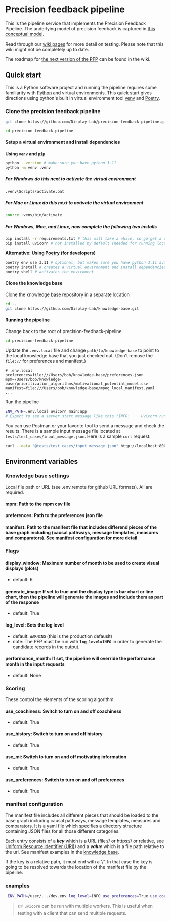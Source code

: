 # Precision feedback pipeline

This is the pipeline service that implements the Precision Feedback Pipeline. The underlying model of precision feedback is captured in [this conceptual model](https://onlinelibrary.wiley.com/doi/full/10.1002/lrh2.10419).

Read through our [wiki pages](https://github.com/Display-Lab/precision-feedback-pipeline/wiki) for more detail on testing. Please note that this wiki might not be completely up to date.

The roadmap for [the next version of the PFP](https://github.com/Display-Lab/precision-feedback-pipeline/wiki/Roadmap-(PFP-next)) can be found in the wiki.

## Quick start

This is a Python software project and running the pipeline requires some familiarity with [Python](https://www.python.org/downloads/) and virtual environments. This quick start gives directions using python's built in virtual environment tool [venv](https://docs.python.org/3/library/venv.html) and [Poetry](https://python-poetry.org/).

### Clone the precision feedback pipeline

```zsh
git clone https://github.com/Display-Lab/precision-feedback-pipeline.git

cd precision-feedback-pipeline
```

#### Setup a virtual environment and install dependencies

**Using `venv` and `pip`**

```zsh
python --version # make sure you have python 3.11
python -m venv .venv
```

##### For Windows do this next to activate the virtual environment

```zsh
.venv\Scripts\activate.bat
```

##### For Mac or Linux do this next to activate the virtual environment

```zsh
source .venv/bin/activate
```

##### For Windows, Mac, and Linux, now complete the following two installs

```zsh
pip install -r requirements.txt # this will take a while, so go get a cup of coffee
pip install uvicorn # not installed by default (needed for running locally)
```

**Alternative: Using [Poetry](https://python-poetry.org/) (for developers)**

```zsh
poetry env use 3.11 # optional, but makes sure you have python 3.11 available
poetry install # creates a virtual environment and install dependencies
poetry shell # activates the enviroment
```

#### Clone the knowledge base

Clone the knowledge base repository in a separate location

```zsh
cd ..
git clone https://github.com/Display-Lab/knowledge-base.git 
```

#### Running the pipeline

Change back to the root of precision-feedback-pipeline

```zsh
cd precision-feedback-pipeline
```

Update the `.env.local` file and change `path/to/knowledge-base` to point to the local knowledge base that you just checked out. (Don't remove the `file://` for preferences and manifest.)

```properties
# .env.local
preferences=file:///Users/bob/knowledge-base/preferences.json 
mpm=/Users/bob/knowledge-base/prioritization_algorithms/motivational_potential_model.csv
manifest=file:///Users/bob/knowledge-base/mpog_local_manifest.yaml
...
```

Run the pipeline

```zsh
ENV_PATH=.env.local uvicorn main:app
# Expect to see a server start message like this "INFO:     Uvicorn running on http://127.0.0.1:8000 (Press CTRL+C to quit)"
```

You can use Postman or your favorite tool to send a message and check the results. There is a sample input message file located at `tests/test_cases/input_message.json`. Here is a sample `curl` request:

```zsh
curl --data "@tests/test_cases/input_message.json" http://localhost:8000/createprecisionfeedback/
```

## Environment variables

### Knowledge base settings

Local file path or URL (see .env.remote for github URL formats). All are required.

#### mpm: Path to the mpm csv file

#### preferences: Path to the preferences json file

#### manifest: Path to the manifest file that includes differend pieces of the base graph including (causal pathways, message templates, measures and comparators). See [manifest configuration](#manifest-configuration) for more detail

### Flags

#### display_window: Maximum number of month to be used to create visual displays (plots)

- default: 6

#### generate_image: If set to true and the display type is bar chart or line chart, then the pipeline will generate the images and include them as part of the response

- default: True

#### log_level: Sets the log level

- default: `WARNING` (this is the production defauslt)
- note: The PFP must be run with **`log_level=INFO`** in order to generate the candidate records in the output.

#### performance_month: If set, the pipeline will override the performance month in the input requests

- default: None

### Scoring

These control the elements of the scoring algorithm.

#### use_coachiness: Switch to turn on and off coachiness

- default: True

#### use_history: Switch to turn on and off history

- default: True

#### use_mi: Switch to turn on and off motivating information

- default: True

#### use_preferences: Switch to turn on and off preferences

- default: True

### manifest configuration

The manifest file includes all different pieces that should be loaded to the base graph including causal pathways, message templates, measures and comparators. It is a yaml file which specifies a directory structure containing JSON files for all those different categories.

Each entry consists of a ***key*** which is a URL (file:// or https:// or relative, see [Uniform Resource Identifier (URI)](https://datatracker.ietf.org/doc/html/rfc3986)) and a ***value*** which is a file path relative to the url. See manifest examples in the [knowledge base](https://github.com/Display-Lab/knowledge-base).

If the key is a relative path, it must end with a '/'. In that case the key is going to be resolved towards the location of the manifest file by the pipeline.

### examples

```zsh
 ENV_PATH=/user/.../dev.env log_level=INFO use_preferences=True use_coachiness=True use_mi=True generate_image=False uvicorn main:app --workers=5
```

> :point_right: `uvicorn` can be run with multiple workers. This is useful when testing with a client that can send multiple requests.
